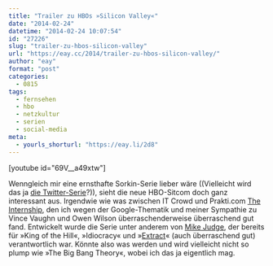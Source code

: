 ```yaml
---
title: "Trailer zu HBOs »Silicon Valley«"
date: "2014-02-24"
datetime: "2014-02-24 10:07:54"
id: "27226"
slug: "trailer-zu-hbos-silicon-valley"
url: "https://eay.cc/2014/trailer-zu-hbos-silicon-valley/"
author: "eay"
format: "post"
categories:
  - 0815
tags:
  - fernsehen
  - hbo
  - netzkultur
  - serien
  - social-media
meta:
  - yourls_shorturl: "https://eay.li/2d8"
---
```


\[youtube id="69V\_\_a49xtw"\]

Wenngleich mir eine ernsthafte Sorkin-Serie lieber wäre ((Vielleicht wird das ja [die Twitter-Serie](//eay.cc/2013/buch-ueber-twitter-gruendung-wird-fernsehserie/)?)), sieht die neue HBO-Sitcom doch ganz interessant aus. Irgendwie wie was zwischen IT Crowd und Prakti.com [The Internship](http://www.imdb.com/title/tt2234155/), den ich wegen der Google-Thematik und meiner Sympathie zu Vince Vaughn und Owen Wilson überraschenderweise überraschend gut fand. Entwickelt wurde die Serie unter anderem von [Mike Judge](https://en.wikipedia.org/wiki/Mike_Judge), der bereits für »King of the Hill«, »Idiocracy« und »[Extract](http://www.imdb.com/title/tt1225822/)« (auch überraschend gut) verantwortlich war. Könnte also was werden und wird vielleicht nicht so plump wie »The Big Bang Theory«, wobei ich das ja eigentlich mag.
